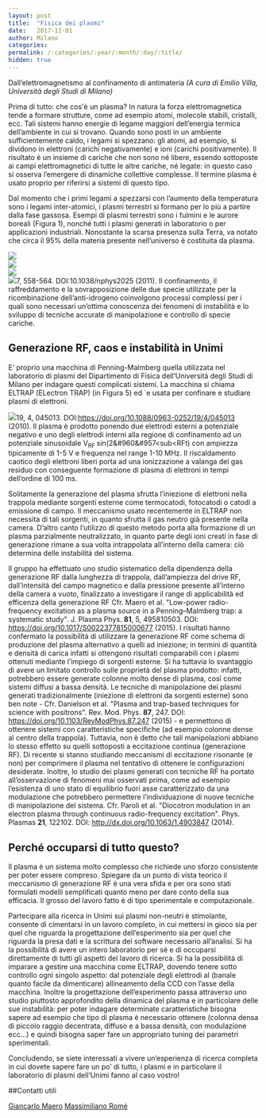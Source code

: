 ```yaml
---
layout: post
title:  "Fisica dei plasmi"
date:   2017-11-01
author: Milano
categories:  
permalink: /:categories/:year/:month/:day/:title/
hidden: true
---
```


Dall’elettromagnetismo al confinamento di antimateria
_(A cura di Emilio Villa, Università degli Studi di Milano)_

Prima di tutto: che cos'è un plasma? In natura la forza elettromagnetica tende a formare strutture, come ad esempio atomi, molecole stabili, cristalli, ecc. Tali sistemi hanno energie di legame maggiori dell’energia termica dell’ambiente in cui si trovano. Quando sono posti in un ambiente sufficientemente caldo, i legami si spezzano: gli atomi, ad esempio, si dividono in elettroni (carichi negativamente) e ioni (carichi positivamente). Il risultato è un insieme di cariche che non sono né libere, essendo sottoposte ai campi elettromagnetici di tutte le altre cariche, né legate: in questo caso si osserva l’emergere di dinamiche collettive complesse. Il termine plasma è usato proprio per riferirsi a sistemi di questo tipo.

Dal momento che i primi legami a spezzarsi con l’aumento della temperatura sono i legami inter-atomici, i plasmi terrestri si formano per lo più a partire dalla fase gassosa. Esempi di plasmi terrestri sono i fulmini e le aurore boreali (Figura 1), nonché tutti i plasmi generati in laboratorio o per applicazioni industriali. Nonostante la scarsa presenza sulla Terra, va notato che circa il 95% della materia presente nell’universo è costituita da plasma.


<div class="row">
    <div class="col s12 m6 offset-m3">
         <img src="/sistemidiriferimento/img/17_11_01_PLSM/aurora_boreale.jpg”/>
    </div>
</div>

{:.image-caption}
* Un esempio di plasma terrestre: l'aurora boreale. Immagine distribuita
sotto licenza Creative Commons CC0.*


In fisica dei plasmi, la ricerca più significativa riguarda la fusione termonucleare controllata come possibile fonte di energia per il futuro. E’ proprio in questo contesto che il confinamento del plasma diventa essenziale. Il plasma è un sistema carico e pertanto può essere confinato mediante l’utilizzo di opportuni campi elettromagnetici, generati facendo passare corrente in apposite bobine: la geometria dei campi necessaria per il confinamento può risultare piuttosto complessa. Negli anni sono state sviluppate due tipologie di macchine adatte a confinare il plasma. Da una parte si hanno delle ciambelle regolari avvolte da bobine quasi circolari dette Tokamak (Figura 2), dall’altra macchine dalle forme più bizzarre che prendono il nome di Stellarator (Figura 3). Per garantire il confinamento le prime fanno passare delle forti correnti sia nelle bobine sia nel plasma, mentre le seconde fanno uso di bobine disegnate ad hoc. Il confinamento del plasma è essenziale non solo per tutte le possibili applicazioni, come ad esempio la costruzione di un reattore a fusione, ma anche semplicemente per poterlo studiare. 	


<div class="row">
    <div class="col s12 m6 offset-m3">
         <img src="/sistemidiriferimento/img/17_11_01_PLSM/compasstokamak_chamber.jpg”/>
    </div>
</div>

{:.image-caption}
* Interno di un Tokamak. Immagine distribuita sotto licenza CC BY 3.0.*


<div class="row">
    <div class="col s12 m6 offset-m3">
         <img src="/sistemidiriferimento/img/17_11_01_PLSM/W7X-Spulen_Plasma_blau_gelb.jpg”/>
    </div>
</div>

{:.image-caption}
* Schema rappresentativo di uno Stellarator: sono mostrate in blu le bobine
distorte nello spazio e in giallo il plasma connato all'interno della camera. Immagine
distribuita sotto licenza CC BY 3.0.*


I plasmi si dividono in <i>non-neutri</i> e <i>neutri</i>. Nei primi, popolazioni con cariche opposte non si bilanciano esattamente e pertanto il sistema nell’insieme non è neutro, nei secondi accade l’esatto contrario. I primi sono caratterizzati da una dinamica più semplice nonostante presentino comunque aspetti in comune con i plasmi neutri.
					
Per studiare i plasmi non-neutri è stata sviluppata negli anni ’30 la cosiddetta macchina di Penning-Malmberg, dal nome dei suoi creatori. Lo schema di una macchina di Penning- Malmberg è mostrato in Figura 4: come si vede, il plasma è confinato semplicemente per mezzo di due opportune barriere di potenziale e di un campo magnetico uniforme diretto assialmente. 

<div class="row">
    <div class="col s12 m6 offset-m3">
         <img src="/sistemidiriferimento/img/17_11_01_PLSM/penning_trap.jpg”/>
    </div>
</div>

{:.image-caption}
* Schema di una trappola di Penning: il cilindro conduttore e diviso in tre settori di
cui i due all'esterno sono posti a potenziale positivo per connare assialmente il plasma di
ioni positivi. Il connamento radiale e garantito dal campo magnetico B uniforme diretto
assialmente. Immagine distribuita sotto licenza CC BY 3.0.*

Queste trappole consentono di studiare diversi fenomeni fisici di interesse, come ad esempio i fenomeni collettivi. Il plasma presenta una dinamica analoga a quella di un fluido incomprimibile bidimensionale e quindi le trappole possono essere impiegate per studiare la dinamica e gli stati di equilibrio di sistemi fluidi come ad esempio i flussi turbolenti, la formazione di strutture coerenti (vortici) e la cristallizzazione in stati di equilibrio non banali. Cfr. Thomas M. O’Neil “Trapped Plasmas with a Single Sign of Charge“. Phys. Today <b>52</b>, 2, 24. DOI: 10.1036/1.882521 (1999). La dinamica e l’equilibrio dei plasmi non-neutri diventano più complicati in presenza di contaminazioni, come ad esempio l’esistenza di due diverse specie intrappolate: “sporcando” con cariche opposte il plasma si può dare vita a fenomeni di instabilità. Studiare queste instabilità è di fondamentale importanza per compiere studi sull’anti-materia. Infatti l’unico metodo per la produzione controllata e il confinamento di anti-idrogeno a basse energie tali da permettere studi di simmetria materia anti-materia sulla struttura atomica si basa sull’uso di trappole di Penning-Malmberg. Cfr The ALPHA Collaboration "Confinement of antihydrogen for 1,000 seconds". Nat. Phys. <b>7</b>, 558-564. DOI:10.1038/nphys2025 (2011). Il confinamento, il raffreddamento e la sovrapposizione delle due specie utilizzate per la ricombinazione dell’anti-idrogeno coinvolgono processi complessi per i quali sono necessari un’ottima conoscenza dei fenomeni di instabilità e lo sviluppo di tecniche accurate di manipolazione e controllo di specie cariche. 	


## Generazione RF, caos e instabilità in Unimi

E’ proprio una macchina di Penning-Malmberg quella utilizzata nel laboratorio di plasmi del Dipartimento di Fisica dell’Università degli Studi di Milano per indagare questi complicati sistemi. La macchina si chiama ELTRAP (ELectron TRAP) (in Figura 5) ed `e usata per confinare e studiare plasmi di elettroni.

<div class="row">
    <div class="col s12 m6 offset-m3">
         <img src="/sistemidiriferimento/img/17_11_01_PLSM/fotoeltrap.jpg”/>
    </div>
</div>

{:.image-caption}
* Foto della macchina ELTRAP aperta: si vedono distintamente gli elettrodi di
cui e composta.*

La camera a vuoto di ELTRAP, mantenuta in regime di ultra alto vuoto (10<sup>-8</sup> - 10<sup>-9</sup> mbar), è attorniata da 12 elettrodi cilindrici. La lunghezza massima di confinamento è di circa 1 m, mentre il raggio della camera di circa 45 cm. I due elettrodi esterni sono sempre mantenuti a terra in modo tale che il potenziale al di fuori della regione di intrappolamento sia ben definito; qualunque coppia di elettrodi interni può invece essere posta a potenziale negativo (positivo) di intensità V<sub>well</sub> &le 100 V per creare una buca per elettroni (ioni). La camera è attorniata da un solenoide in grado di produrre un campo omogeneo diretto assialmente &le 0.2 T. In queste condizioni, il plasma di elettroni ottenuto è caratterizzato tipicamente da frequenze di ciclotrone nel range dei GHz e frequenze di rotazione dell’ordine dei 10-100 kHz. La frequenza legata al moto assiale di bounce degli elettroni è dell’ordine di 0.1-1 MHz. La macchina è fornita di due diagnostiche, una ottica, una elettrostatica. Ponendo a terra uno degli elettrodi esterni, il plasma può essere proiettato dalla camera su uno schermo al fosforo che accoppiato ad una CCD consente di visualizzarne l’immagine trasversale. In alternativa, si può misurare la corrente indotta dal plasma su uno degli elettrodi compresi nella regione di confinamento. Alcuni degli elettrodi infatti sono appositamente suddivisi in più settori a questo scopo.

La ricerca del gruppo di plasmi dell’Unimi si focalizza principalmente su un meccanismo di generazione del plasma basato sul riscaldamento a radiofrequenza del gas residuo presente all’interno della camera, da qui in avanti detto generazione RF Cfr. Paroli et al. "Broadband radio frequency plasma generation in a Penning–Malmberg trap". Plasma Sources Sci. Technol. <b>19</b>, 4, 045013. DOI:https://doi.org/10.1088/0963-0252/19/4/045013 (2010). ll plasma è prodotto ponendo due elettrodi esterni a potenziale negativo e uno degli elettrodi interni alla regione di confinamento ad un potenziale sinusoidale V<sub>RF </sub>sin(2&#960&#957<sub<RF</sub>t) con ampiezza tipicamente di 1-5 V e frequenza nel range 1-10 MHz. Il riscaldamento caotico degli elettroni liberi porta ad una ionizzazione a valanga del gas residuo con conseguente formazione di plasma di elettroni in tempi dell’ordine di 100 ms.

Solitamente la generazione del plasma sfrutta l’iniezione di elettroni nella trappola mediante sorgenti esterne come termocatodi, fotocatodi o catodi a emissione di campo. Il meccanismo usato recentemente in ELTRAP non necessita di tali sorgenti, in quanto sfrutta il gas neutro già presente nella camera. D’altro canto l’utilizzo di questo metodo porta alla formazione di un plasma parzialmente neutralizzato, in quanto parte degli ioni creati in fase di generazione rimane a sua volta intrappolata all’interno della camera: ciò determina delle instabilità del sistema.

Il gruppo ha effettuato uno studio sistematico della dipendenza della generazione RF dalla lunghezza di trappola, dall’ampiezza del drive RF, dall’intensità del campo magnetico e dalla pressione presente all’interno della camera a vuoto, finalizzato a investigare il range di applicabilità ed efficenza della generazione RF Cfr. Maero et al. "Low-power radio-frequency excitation as a plasma source in a Penning–Malmberg trap: a systematic study". J. Plasma Phys. <b>81</b>, 5, 495810503. DOI: https://doi.org/10.1017/S0022377815000677 (2015). I risultati hanno confermato la possibilità di utilizzare la generazione RF come schema di produzione del plasma alternativo a quelli ad iniezione; in termini di quantità e densità di carica infatti si ottengono risultati comparabili con i plasmi ottenuti mediante l’impiego di sorgenti esterne. Si ha tuttavia lo svantaggio di avere un limitato controllo sulle proprietà del plasma prodotto: infatti, potrebbero essere generate colonne molto dense di plasma, così come sistemi diffusi a bassa densità.
Le tecniche di manipolazione dei plasmi generati tradizionalmente (iniezione di elettroni da sorgenti esterne) sono ben note - Cfr. Danielson et al. "Plasma and trap-based techniques for science with positrons". Rev. Mod. Phys. <b>87</b>, 247. DOI: https://doi.org/10.1103/RevModPhys.87.247 (2015) - e permettono di ottenere sistemi con caratteristiche specifiche (ad esempio colonne dense al centro della trappola). Tuttavia, non è detto che tali manipolazioni abbiano lo stesso effetto su quelli sottoposti a eccitazione continua (generazione RF). Di recente si stanno studiando meccanismi di eccitazione risonante (e non) per comprimere il plasma nel tentativo di ottenere le configurazioni desiderate. 
Inoltre, lo studio dei plasmi generati con tecniche RF ha portato all’osservazione di fenomeni mai osservati prima, come ad esempio l’esistenza di uno stato di equilibrio fuori asse caratterizzato da una modulazione che potrebbero permettere l’individuazione di nuove tecniche di manipolazione del sistema. Cfr. Paroli et al. "Diocotron modulation in an electron plasma through continuous radio-frequency excitation". Phys. Plasmas <b>21</b>, 122102. DOI: http://dx.doi.org/10.1063/1.4903847 (2014).


## Perché occuparsi di tutto questo?

Il plasma è un sistema molto complesso che richiede uno sforzo consistente per poter essere compreso. Spiegare da un punto di vista teorico il meccanismo di generazione RF è una vera sfida e per ora sono stati formulati modelli semplificati quanto meno per dare conto della sua efficacia. Il grosso del lavoro fatto è di tipo sperimentale e computazionale.
					
Partecipare alla ricerca in Unimi sui plasmi non-neutri è stimolante, consente di cimentarsi in un lavoro completo, in cui mettersi in gioco sia per quel che riguarda la progettazione dell’esperimento sia per quel che riguarda la presa dati e la scrittura del software necessario all’analisi. Si ha la possibilità di avere un intero laboratorio per sé e di occuparsi direttamente di tutti gli aspetti del lavoro di ricerca. Si ha la possibilità di imparare a gestire una macchina come ELTRAP, dovendo tenere sotto controllo ogni singolo aspetto: dal potenziale degli elettrodi al (banale quanto facile da dimenticare) allineamento della CCD con l’asse della macchina. Inoltre la progettazione dell’esperimento passa attraverso uno studio piuttosto approfondito della dinamica del plasma e in particolare delle sue instabilità: per poter indagare determinate caratteristiche bisogna sapere ad esempio che tipo di plasma è necessario ottenere (colonna densa di piccolo raggio decentrata, diffuso e a bassa densità, con modulazione ecc...) e quindi bisogna saper fare un appropriato tuning dei parametri sperimentali.
									
Concludendo, se siete interessati a vivere un’esperienza di ricerca completa in cui dovete sapere fare un po’ di tutto, i plasmi e in particolare il laboratorio di plasmi dell’Unimi fanno al caso vostro!


##Contatti utili

[Giancarlo Maero](mailto:giancarlo.maero@unimi.it)
[Massimiliano Romé](mailto:massimiliano.rome@unimi.it)































